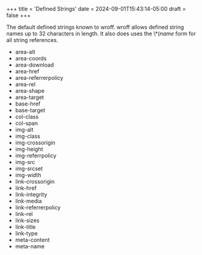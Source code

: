 +++
title = 'Defined Strings'
date = 2024-09-01T15:43:14-05:00
draft = false
+++

The default defined strings known to wroff. wroff allows defined string names up
to 32 characters in length. It also does uses the \\*(*name* form for all string
references.

+ area-alt
+ area-coords
+ area-download
+ area-href
+ area-referrerpolicy
+ area-rel
+ area-shape
+ area-target
+ base-href
+ base-target
+ col-class
+ col-span
+ img-alt
+ img-class
+ img-crossorigin
+ img-height
+ img-referrpolicy
+ img-src
+ img-srcset
+ img-width
+ link-crossorigin
+ link-href
+ link-integrity
+ link-media
+ link-referrerpolicy
+ link-rel
+ link-sizes
+ link-title
+ link-type
+ meta-content
+ meta-name
